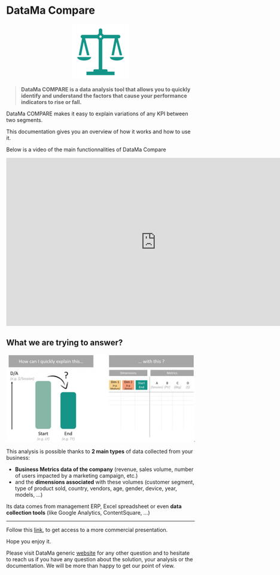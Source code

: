 # DataMa Compare

<center><img src="compare/images/Datama_compare_logo.png" alt="logo compare" /></center>

> **DataMa COMPARE is a data analysis tool that allows you to quickly identify and understand the factors that cause your performance indicators to rise or fall.**

DataMa COMPARE makes it easy to explain variations of any KPI between two segments.

This documentation gives you an overview of how it works and how to use it.

Below is a video of the main functionnalities of DataMa Compare

<iframe width="800" height="450" src="https://www.youtube.com/embed/wYuPTLZRTDw" frameborder="0" allow="accelerometer; autoplay; encrypted-media; gyroscope; picture-in-picture" allowfullscreen></iframe>

## What we are trying to answer?

![What we are trying to answer](images/What-are-we-trying-to-answer.jpg)

This analysis is possible thanks to **2 main types** of data collected from your business:

* **Business Metrics data of the company** (revenue, sales volume, number of users impacted by a marketing campaign, etc.)
* and the **dimensions associated** with these volumes (customer segment, type of product sold, country, vendors, age, gender, device, year, models, …)

Its data comes from management ERP, Excel spreadsheet or even **data collection tools** (like Google Analytics, ContentSquare, …)

---------------------

Follow this [link](https://datama.fr/wp-content/uploads/2019/02/DataMaCompare_BrochureEN_2019.pdf), to get access to a more commercial presentation.

Hope you enjoy it.

Please visit DataMa generic [website](https://datama.fr/lets-talk/) for any other question and to hesitate to reach us if you have any question about the solution, your analysis or the documentation. We will be more than happy to get our point of view.
